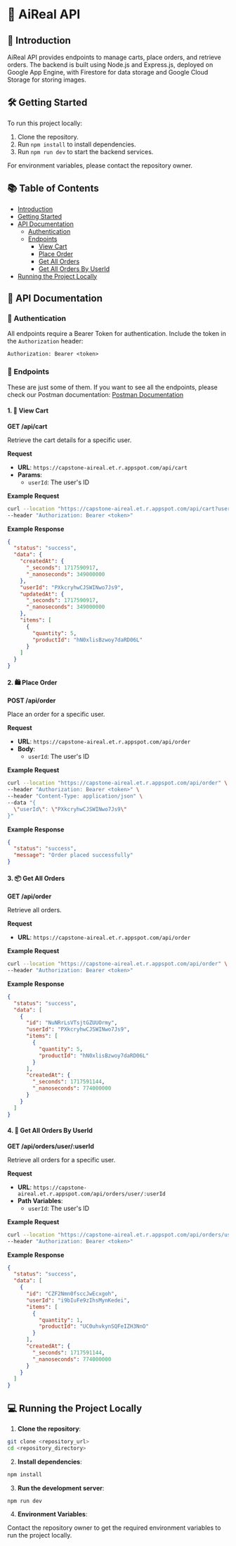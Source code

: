 # 🛒 AiReal API

## 📖 Introduction

AiReal API provides endpoints to manage carts, place orders, and retrieve orders. The backend is built using Node.js and Express.js, deployed on Google App Engine, with Firestore for data storage and Google Cloud Storage for storing images.

## 🛠️ Getting Started

To run this project locally:

1. Clone the repository.
2. Run `npm install` to install dependencies.
3. Run `npm run dev` to start the backend services.

For environment variables, please contact the repository owner.

## 📚 Table of Contents

- [Introduction](#-introduction)
- [Getting Started](#-getting-started)
- [API Documentation](#-api-documentation)
  - [Authentication](#-authentication)
  - [Endpoints](#-endpoints)
    - [View Cart](#-view-cart)
    - [Place Order](#-place-order)
    - [Get All Orders](#-get-all-orders)
    - [Get All Orders By UserId](#-get-all-orders-by-userid)
- [Running the Project Locally](#-running-the-project-locally)

## 📝 API Documentation

### 🔐 Authentication

All endpoints require a Bearer Token for authentication. Include the token in the `Authorization` header:

```
Authorization: Bearer <token>
```

### 🔗 Endpoints

These are just some of them. If you want to see all the endpoints, please check our Postman documentation: [Postman Documentation](https://documenter.getpostman.com/view/26776811/2sA3QwapMh#intro)

#### 1. 🛒 View Cart

**GET /api/cart**

Retrieve the cart details for a specific user.

**Request**

- **URL**: `https://capstone-aireal.et.r.appspot.com/api/cart`
- **Params**:
  - `userId`: The user's ID

**Example Request**

```bash
curl --location "https://capstone-aireal.et.r.appspot.com/api/cart?userId=PXkcryhwCJSWINwo7Js9" \
--header "Authorization: Bearer <token>"
```

**Example Response**

```json
{
  "status": "success",
  "data": {
    "createdAt": {
      "_seconds": 1717590917,
      "_nanoseconds": 349000000
    },
    "userId": "PXkcryhwCJSWINwo7Js9",
    "updatedAt": {
      "_seconds": 1717590917,
      "_nanoseconds": 349000000
    },
    "items": [
      {
        "quantity": 5,
        "productId": "hN0xlisBzwoy7daRD06L"
      }
    ]
  }
}
```

#### 2. 🛍️ Place Order

**POST /api/order**

Place an order for a specific user.

**Request**

- **URL**: `https://capstone-aireal.et.r.appspot.com/api/order`
- **Body**:
  - `userId`: The user's ID

**Example Request**

```bash
curl --location "https://capstone-aireal.et.r.appspot.com/api/order" \
--header "Authorization: Bearer <token>" \
--header "Content-Type: application/json" \
--data "{
  \"userId\": \"PXkcryhwCJSWINwo7Js9\"
}"
```

**Example Response**

```json
{
  "status": "success",
  "message": "Order placed successfully"
}
```

#### 3. 📦 Get All Orders

**GET /api/order**

Retrieve all orders.

**Request**

- **URL**: `https://capstone-aireal.et.r.appspot.com/api/order`

**Example Request**

```bash
curl --location "https://capstone-aireal.et.r.appspot.com/api/order" \
--header "Authorization: Bearer <token>"
```

**Example Response**

```json
{
  "status": "success",
  "data": [
    {
      "id": "NuNRrLsVTsjtGZUUOrmy",
      "userId": "PXkcryhwCJSWINwo7Js9",
      "items": [
        {
          "quantity": 5,
          "productId": "hN0xlisBzwoy7daRD06L"
        }
      ],
      "createdAt": {
        "_seconds": 1717591144,
        "_nanoseconds": 774000000
      }
    }
  ]
}
```

#### 4. 📑 Get All Orders By UserId

**GET /api/orders/user/:userId**

Retrieve all orders for a specific user.

**Request**

- **URL**: `https://capstone-aireal.et.r.appspot.com/api/orders/user/:userId`
- **Path Variables**:
  - `userId`: The user's ID

**Example Request**

```bash
curl --location "https://capstone-aireal.et.r.appspot.com/api/orders/user/i9bIuFe9zIhsMynKedei" \
--header "Authorization: Bearer <token>"
```

**Example Response**

```json
{
  "status": "success",
  "data": [
    {
      "id": "CZF2Nmn0fsccJwEcxgoh",
      "userId": "i9bIuFe9zIhsMynKedei",
      "items": [
        {
          "quantity": 1,
          "productId": "UC0uhvkynSQFeIZH3NnO"
        }
      ],
      "createdAt": {
        "_seconds": 1717591144,
        "_nanoseconds": 774000000
      }
    }
  ]
}
```

## 💻 Running the Project Locally

1. **Clone the repository**:

```bash
git clone <repository_url>
cd <repository_directory>
```

2. **Install dependencies**:

```bash
npm install
```

3. **Run the development server**:

```bash
npm run dev
```

4. **Environment Variables**:

Contact the repository owner to get the required environment variables to run the project locally.
